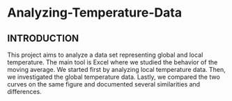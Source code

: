 # Analyzing-Temperature-Data

## INTRODUCTION
This project aims to analyze a data set representing global and local temperature. The main tool is Excel where we studied 
the behavior of the moving average. We started first by analyzing local temperature data. Then, we investigated the global temperature data. Lastly, we compared the two curves on the same figure and documented several similarities and differences.
